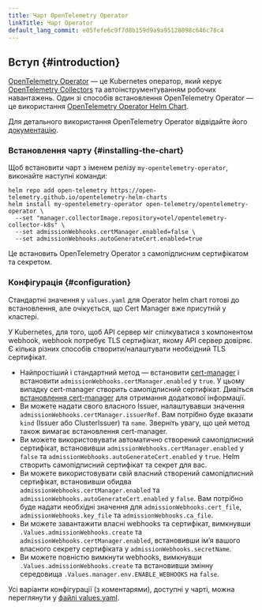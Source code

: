 ```yaml
---
title: Чарт OpenTelemetry Operator
linkTitle: Чарт Operator
default_lang_commit: e05fefe6c9f7d8b159d9a9a95128098c646c78c4
---
```


## Вступ {#introduction}

[OpenTelemetry Operator](/docs/platforms/kubernetes/operator) — це Kubernetes оператор, який керує [OpenTelemetry Collectors](/docs/collector) та автоінструментуванням робочих навантажень. Один зі способів встановлення OpenTelemetry Operator — це використання [OpenTelemetry Operator Helm Chart](https://github.com/open-telemetry/opentelemetry-helm-charts/tree/main/charts/opentelemetry-operator).

Для детального використання OpenTelemetry Operator відвідайте його [документацію](/docs/platforms/kubernetes/operator).

### Встановлення чарту {#installing-the-chart}

Щоб встановити чарт з іменем релізу `my-opentelemetry-operator`, виконайте наступні команди:

```console
helm repo add open-telemetry https://open-telemetry.github.io/opentelemetry-helm-charts
helm install my-opentelemetry-operator open-telemetry/opentelemetry-operator \
  --set "manager.collectorImage.repository=otel/opentelemetry-collector-k8s" \
  --set admissionWebhooks.certManager.enabled=false \
  --set admissionWebhooks.autoGenerateCert.enabled=true
```

Це встановить OpenTelemetry Operator з самопідписним сертифікатом та секретом.

### Конфігурація {#configuration}

Стандартні значення у `values.yaml` для Operator helm chart готові до встановлення, але очікується, що Cert Manager вже присутній у кластері.

У Kubernetes, для того, щоб API сервер міг спілкуватися з компонентом webhook, webhook потребує TLS сертифікат, якому API сервер довіряє. Є кілька різних способів створити/налаштувати необхідний TLS сертифікат.

- Найпростіший і стандартний метод — встановити [cert-manager](https://cert-manager.io/docs/) і встановити `admissionWebhooks.certManager.enabled` у `true`. У цьому випадку cert-manager створить самопідписний сертифікат. Дивіться [встановлення cert-manager](https://cert-manager.io/docs/installation/kubernetes/) для отримання додаткової інформації.
- Ви можете надати свого власного Issuer, налаштувавши значення `admissionWebhooks.certManager.issuerRef`. Вам потрібно буде вказати `kind` (Issuer або ClusterIssuer) та `name`. Зверніть увагу, що цей метод також вимагає встановлення cert-manager.
- Ви можете використовувати автоматично створений самопідписний сертифікат, встановивши `admissionWebhooks.certManager.enabled` у `false` та `admissionWebhooks.autoGenerateCert.enabled` у `true`. Helm створить самопідписний сертифікат та секрет для вас.
- Ви можете використовувати свій власний створений самопідписний сертифікат, встановивши обидва `admissionWebhooks.certManager.enabled` та `admissionWebhooks.autoGenerateCert.enabled` у `false`. Вам потрібно буде надати необхідні значення для `admissionWebhooks.cert_file`, `admissionWebhooks.key_file` та `admissionWebhooks.ca_file`.
- Ви можете завантажити власні webhooks та сертифікат, вимкнувши `.Values.admissionWebhooks.create` та `admissionWebhooks.certManager.enabled`, встановивши імʼя вашого власного секрету сертифіката у `admissionWebhooks.secretName`.
- Ви можете повністю вимкнути webhooks, вимкнувши `.Values.admissionWebhooks.create` та встановивши змінну середовища `.Values.manager.env.ENABLE_WEBHOOKS` на `false`.

Усі варіанти конфігурації (з коментарями), доступні у чарті, можна переглянути у [файлі values.yaml](https://github.com/open-telemetry/opentelemetry-helm-charts/blob/main/charts/opentelemetry-operator/values.yaml).
